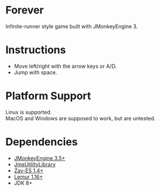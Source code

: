 # Forever
Infinite-runner style game built with JMonkeyEngine 3.

# Instructions
* Move left/right with the arrow keys or A/D.
* Jump with space.

# Platform Support
Linux is supported.<br>
MacOS and Windows are supposed to work, but are untested.

# Dependencies
* [JMonkeyEngine 3.5+](https://github.com/jMonkeyEngine/jmonkeyengine)
* [JmeUtilityLibrary](https://github.com/codex128/JmeUtilityLibrary)
* [Zay-ES 1.4+](https://github.com/jMonkeyEngine-Contributions/zay-es)
* [Lemur 1.16+](https://github.com/jMonkeyEngine-Contributions/Lemur)
* JDK 8+